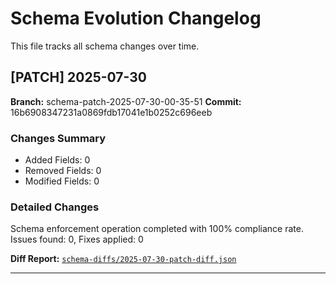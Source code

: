 # Schema Evolution Changelog

This file tracks all schema changes over time.


## [PATCH] 2025-07-30

**Branch:** schema-patch-2025-07-30-00-35-51
**Commit:** 16b6908347231a0869fdb17041e1b0252c696eeb

### Changes Summary
- Added Fields: 0
- Removed Fields: 0
- Modified Fields: 0

### Detailed Changes
Schema enforcement operation completed with 100% compliance rate. Issues found: 0, Fixes applied: 0

**Diff Report:** [`schema-diffs/2025-07-30-patch-diff.json`](./schema-diffs/2025-07-30-patch-diff.json)

---

